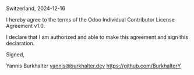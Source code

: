 Switzerland, 2024-12-16

I hereby agree to the terms of the Odoo Individual Contributor License
Agreement v1.0.

I declare that I am authorized and able to make this agreement and sign this
declaration.

Signed,

Yannis Burkhalter yannis@burkhalter.dev https://github.com/BurkhalterY
